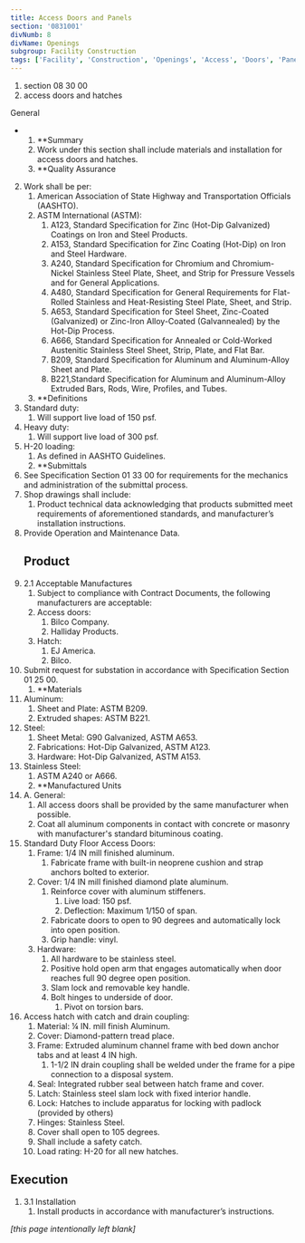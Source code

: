 ```yaml
---
title: Access Doors and Panels
section: '0831001'
divNumb: 8
divName: Openings
subgroup: Facility Construction
tags: ['Facility', 'Construction', 'Openings', 'Access', 'Doors', 'Panels']
---
```


   1. section 08 30 00
   1. access doors and hatches

General

* 
	1. **Summary
   1. Work under this section shall include materials and installation for access doors and hatches. 
	1. **Quality Assurance
2. Work shall be per:
	1. American Association of State Highway and Transportation Officials (AASHTO).
	2. ASTM International (ASTM):
		1. A123, Standard Specification for Zinc (Hot-Dip Galvanized) Coatings on Iron and Steel Products.
		2. A153, Standard Specification for Zinc Coating (Hot-Dip) on Iron and Steel Hardware.
		3. A240, Standard Specification for Chromium and Chromium-Nickel Stainless Steel Plate, Sheet, and Strip for Pressure Vessels and for General Applications.
		4. A480, Standard Specification for General Requirements for Flat-Rolled Stainless and Heat-Resisting Steel Plate, Sheet, and Strip.
		5. A653, Standard Specification for Steel Sheet, Zinc-Coated (Galvanized) or Zinc-Iron Alloy-Coated (Galvannealed) by the Hot-Dip Process.
		6. A666, Standard Specification for Annealed or Cold-Worked Austenitic Stainless Steel Sheet, Strip, Plate, and Flat Bar.
		7. B209, Standard Specification for Aluminum and Aluminum-Alloy Sheet and Plate.
		8. B221,Standard Specification for Aluminum and Aluminum-Alloy Extruded Bars, Rods, Wire, Profiles, and Tubes.
	3. **Definitions
3. Standard duty:
      1. Will support live load of 150 psf. 
4. Heavy duty:
      1. Will support live load of 300 psf. 
5. H-20 loading:
      1. As defined in AASHTO Guidelines. 
	1. **Submittals
6. See Specification Section 01 33 00 for requirements for the mechanics and administration of the submittal process.
7. Shop drawings shall include:
	1. Product technical data acknowledging that products submitted meet requirements of aforementioned standards, and manufacturer’s installation instructions.
8. Provide Operation and Maintenance Data.
   ## Product
1. 2.1 Acceptable Manufactures
   1. Subject to compliance with Contract Documents, the following manufacturers are acceptable:
	1. Access doors:
		1. Bilco Company.
		2. Halliday Products.
	2. Hatch:
		1. EJ America.
		2. Bilco.
2. Submit request for substation in accordance with Specification Section 01 25 00. 
	1. **Materials
3. Aluminum:
	1. Sheet and Plate: ASTM B209.
	2. Extruded shapes: ASTM B221.
4. Steel:
	1. Sheet Metal: G90 Galvanized, ASTM A653.
	2. Fabrications: Hot-Dip Galvanized, ASTM A123.
	3. Hardware: Hot-Dip Galvanized, ASTM A153.
5. Stainless Steel:
      1. ASTM A240 or A666.
	1. **Manufactured Units
6. A. General:
	1. All access doors shall be provided by the same manufacturer when possible.
	2. Coat all aluminum components in contact with concrete or masonry with manufacturer's standard bituminous coating.
7. Standard Duty Floor Access Doors:
	1. Frame: 1/4 IN mill finished aluminum.
		1. Fabricate frame with built-in neoprene cushion and strap anchors bolted to exterior.
	2. Cover: 1/4 IN mill finished diamond plate aluminum.
		1. Reinforce cover with aluminum stiffeners.
			1. Live load: 150 psf.
			2. Deflection: Maximum 1/150 of span.
		2. Fabricate doors to open to 90 degrees and automatically lock into open position.
		3. Grip handle: vinyl.
	3. Hardware:
		1. All hardware to be stainless steel.
		2. Positive hold open arm that engages automatically when door reaches full 90 degree open position.
		3. Slam lock and removable key handle.
		4. Bolt hinges to underside of door.
			1. Pivot on torsion bars.
8. Access hatch with catch and drain coupling:
	1. Material: ¼ IN. mill finish Aluminum.
	2. Cover: Diamond-pattern tread place. 
	3. Frame: Extruded aluminum channel frame with bed down anchor tabs and at least 4 IN high.
		1. 1-1/2 IN drain coupling shall be welded under the frame for a pipe connection to a disposal system.
	4. Seal: Integrated rubber seal between hatch frame and cover.
	5. Latch: Stainless steel slam lock with fixed interior handle.
	6. Lock: Hatches to include apparatus for locking with padlock (provided by others)
	7. Hinges: Stainless Steel.
	8. Cover shall open to 105 degrees.
	9. Shall include a safety catch.
	10. Load rating: H-20 for all new hatches.


## Execution

1. 3.1 Installation
   1. Install products in accordance with manufacturer’s instructions.

*[this page intentionally left blank]*

